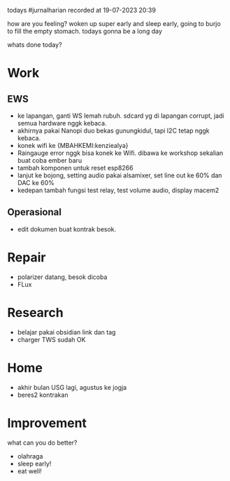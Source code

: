 todays #jurnalharian  recorded at 19-07-2023 20:39

how are you feeling?
woken up super early and sleep early, going to burjo to fill the empty stomach. todays gonna be a long day

whats done today?
# Work
## EWS
- ke lapangan, ganti WS lemah rubuh. sdcard yg di lapangan corrupt, jadi semua hardware nggk kebaca.
- akhirnya pakai Nanopi duo bekas gunungkidul, tapi I2C tetap nggk kebaca.
- konek wifi ke {MBAHKEMI:kenziealya}
- Raingauge error nggk bisa konek ke Wifi. dibawa ke workshop sekalian buat coba ember baru
- tambah komponen untuk reset esp8266
- lanjut ke bojong, setting audio pakai alsamixer, set line out ke 60% dan DAC ke 60%
- kedepan tambah fungsi test relay, test volume audio, display macem2
## Operasional
- edit dokumen buat kontrak besok.
# Repair
- polarizer datang, besok dicoba
- FLux 
# Research
- belajar pakai obsidian link dan tag
- charger TWS sudah OK
# Home
- akhir bulan USG lagi, agustus ke jogja
- beres2 kontrakan
# Improvement
what can you do better?
- olahraga
- sleep early!
- eat well!